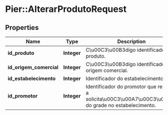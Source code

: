 # Pier::AlterarProdutoRequest

## Properties
Name | Type | Description | Notes
------------ | ------------- | ------------- | -------------
**id_produto** | **Integer** | C\u00C3\u00B3digo identificador do produto. | 
**id_origem_comercial** | **Integer** | C\u00C3\u00B3digo identificador da origem comercial. | [optional] 
**id_estabelecimento** | **Integer** | Identificador do estabelecimento. | [optional] 
**id_promotor** | **Integer** | Identificador do promotor que realizou a solicita\u00C3\u00A7\u00C3\u00A3o do grade no estabelecimento. | [optional] 



